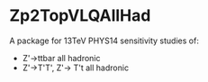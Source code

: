 Zp2TopVLQAllHad
===============
A package for 13TeV PHYS14 sensitivity studies of:
- Z'->ttbar all hadronic
- Z'->T'T', Z'-> T't all hadronic
